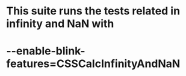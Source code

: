 # This suite runs the tests related in infinity and NaN with
# --enable-blink-features=CSSCalcInfinityAndNaN

